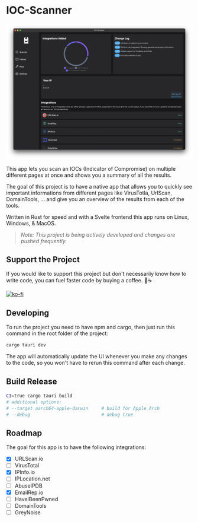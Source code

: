 # IOC-Scanner

![IOC Scanner](resources/images/homepage1.png)

This app lets you scan an IOCs (Indicator of Compromise) on multiple different pages at once and shows you a summary of all the results. 

The goal of this project is to have a native app that allows you to quickly see important informations from different pages like VirusTotla, UrlScan, DomainTools, ... and give you an overview of the results from each of the tools. 

Written in Rust for speed and with a Svelte frontend this app runs on Linux, Windows, & MacOS. 

> *Note: This project is being actively developed and changes are pushed frequently.*

## Support the Project

If you would like to support this project but don't necessarily know how to write code, you can fuel faster code by buying a coffee. 🥰☕️

[![ko-fi](https://ko-fi.com/img/githubbutton_sm.svg)](https://ko-fi.com/D1D3GCTJP)

## Developing

To run the project you need to have npm and cargo, then just run this command in the root folder of the project:


```bash
cargo tauri dev
```

The app will automatically update the UI whenever you make any changes to the code, so you won't have to rerun this command after each change.

## Build Release

```bash
CI=true cargo tauri build 
# additional options: 
# --target aarch64-apple-darwin     # build for Apple Arch
# --debug                           # debug true
```

## Roadmap

The goal for this app is to have the following integrations:

- [x] URLScan.io
- [ ] VirusTotal 
- [x] IPInfo.io
- [ ] IPLocation.net
- [ ] AbuseIPDB
- [x] EmailRep.io
- [ ] HaveIBeenPwned
- [ ] DomainTools
- [ ] GreyNoise
